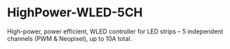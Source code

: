 # HighPower-WLED-5CH
High-power, power efficient, WLED controller for LED strips – 5 independent channels (PWM &amp; Neopixel), up to 10A total.
